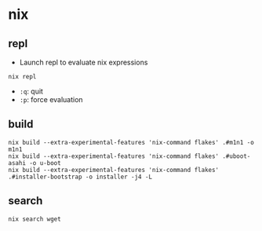 # nix

## repl

- Launch repl to evaluate nix expressions

```shell
nix repl
```

- `:q`: quit
- `:p`: force evaluation

## build

```shell
nix build --extra-experimental-features 'nix-command flakes' .#m1n1 -o m1n1
nix build --extra-experimental-features 'nix-command flakes' .#uboot-asahi -o u-boot
nix build --extra-experimental-features 'nix-command flakes' .#installer-bootstrap -o installer -j4 -L
```

## search

```shell
nix search wget
```
